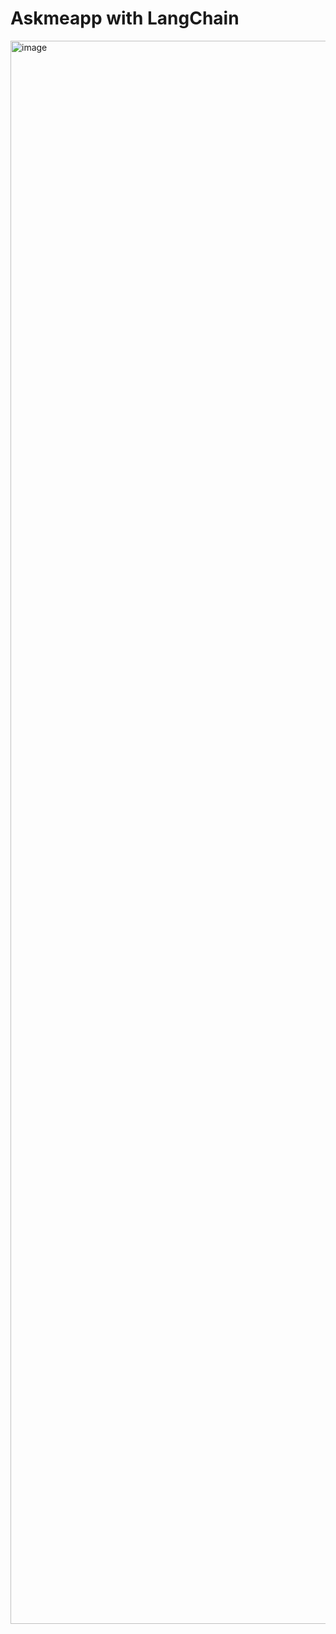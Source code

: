 # Askmeapp with LangChain
<img width="2533" alt="image" src="https://github.com/tosnufc/askmeapp_langchain/assets/92618784/1ab76f54-0ddb-4805-93b4-ddb88c20313a">
